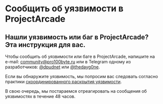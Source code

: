 # Сообщить об уязвимости в ProjectArcade

## Нашли уязвимость или баг в ProjectArcade? Эта инструкция для вас.

Чтобы сообщить об уязвимости или баге в ProjectArcade, напишите на e-mail: community@pro100byte.ru или в Telegram одному из разработчиков: [@dpudnet](https://t.me/dpudnet) или [@thedayg0ne](https://t.me/thedayg0ne).

Если вы обнаружите уязвимость, мы попросим вас следовать согласно практики [скоординированного раскрытия уязвимости](https://en.wikipedia.org/wiki/Responsible_disclosure).

В свою очередь, мы постараемся отреагировать на сообщения об уязвимостях в течение 48 часов.
